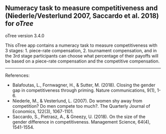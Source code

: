 Numeracy task to measure competitiveness and
(Niederle/Vesterlund 2007, Saccardo et al. 2018) for _oTree_
------

oTree version 3.4.0

This oTree app contains a numeracy task to measure competitiveness with 3 stages: 1. piece-rate compensation, 2. tournament compensation, and in the 3rd stage participants can choose what percentage of their payoffs will be based on a piece-rate compensation and the competitive compensation.


---

References:

- Balafoutas, L., Fornwagner, H., & Sutter, M. (2018). Closing the gender gap in competitiveness through priming. Nature communications, 9(1), 1-6.
- Niederle, M., & Vesterlund, L. (2007). Do women shy away from competition? Do men compete too much?. The Quarterly Journal of Economics, 122(3), 1067-1101.
- Saccardo, S., Pietrasz, A., & Gneezy, U. (2018). On the size of the gender difference in competitiveness. Management Science, 64(4), 1541-1554.


